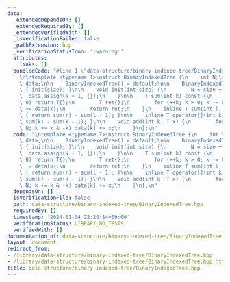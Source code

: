 ```yaml
---
data:
  _extendedDependsOn: []
  _extendedRequiredBy: []
  _extendedVerifiedWith: []
  _isVerificationFailed: false
  _pathExtension: hpp
  _verificationStatusIcon: ':warning:'
  attributes:
    links: []
  bundledCode: "#line 1 \"data-structure/binary-indexed-tree/BinaryIndexedTree.hpp\"\
    \n\ntemplate <typename T>\nstruct BinaryIndexedTree {\n    int N;\n    vector<T>\
    \ data;\n\n    BinaryIndexedTree() = default;\n\n    BinaryIndexedTree(int size)\
    \ { init(size); }\n\n    void init(int size) {\n        N = size + 2;\n      \
    \  data.assign(N + 1, {});\n    }\n\n    T sum(int k) const {\n        if (k <\
    \ 0) return T{};\n        T ret{};\n        for (++k; k > 0; k -= k & -k) ret\
    \ += data[k];\n        return ret;\n    }\n    inline T sum(int l, int r) const\
    \ { return sum(r) - sum(l - 1); }\n\n    inline T operator[](int k) const { return\
    \ sum(k) - sum(k - 1); }\n\n    void add(int k, T x) {\n        for (++k; k <\
    \ N; k += k & -k) data[k] += x;\n    }\n};\n"
  code: "\ntemplate <typename T>\nstruct BinaryIndexedTree {\n    int N;\n    vector<T>\
    \ data;\n\n    BinaryIndexedTree() = default;\n\n    BinaryIndexedTree(int size)\
    \ { init(size); }\n\n    void init(int size) {\n        N = size + 2;\n      \
    \  data.assign(N + 1, {});\n    }\n\n    T sum(int k) const {\n        if (k <\
    \ 0) return T{};\n        T ret{};\n        for (++k; k > 0; k -= k & -k) ret\
    \ += data[k];\n        return ret;\n    }\n    inline T sum(int l, int r) const\
    \ { return sum(r) - sum(l - 1); }\n\n    inline T operator[](int k) const { return\
    \ sum(k) - sum(k - 1); }\n\n    void add(int k, T x) {\n        for (++k; k <\
    \ N; k += k & -k) data[k] += x;\n    }\n};\n"
  dependsOn: []
  isVerificationFile: false
  path: data-structure/binary-indexed-tree/BinaryIndexedTree.hpp
  requiredBy: []
  timestamp: '2024-11-04 22:20:14+09:00'
  verificationStatus: LIBRARY_NO_TESTS
  verifiedWith: []
documentation_of: data-structure/binary-indexed-tree/BinaryIndexedTree.hpp
layout: document
redirect_from:
- /library/data-structure/binary-indexed-tree/BinaryIndexedTree.hpp
- /library/data-structure/binary-indexed-tree/BinaryIndexedTree.hpp.html
title: data-structure/binary-indexed-tree/BinaryIndexedTree.hpp
---
```


